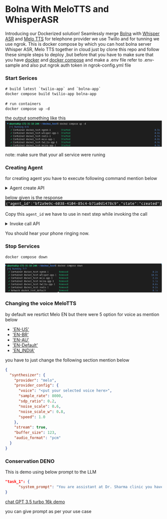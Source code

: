 # Bolna With MeloTTS and WhisperASR
Introducing our Dockerized solution! Seamlessly merge [Bolna](https://github.com/bolna-ai/bolna) with [Whisper ASR](https://github.com/bolna-ai/streaming-whisper-server) and [Melo TTS](https://github.com/anshjoseph/MiloTTS-Server) for telephone provider we use Twillo and for tunning we use ngrok. This is docker compose by which you can host bolna server Whisper ASR, Melo TTS together in cloud just by clone this repo  and follow these simple steps to deploy ,but before that you have to make sure that you have [docker](https://docs.docker.com/engine/install/) and [docker compose](https://docs.docker.com/compose/install/) and make a .env file refer to .env-sample and also put ngrok auth token in ngrok-config.yml file


### Start Serices
```shell
# build latest `twilio-app` and `bolna-app`
docker compose build twilio-app bolna-app

# run containers
docker compose up -d
```
the output something like this
![alt text](./img/docker_up.png "docker compose up -d")

note: make sure that your all service were runing

### Creating Agent
for creating agent you have to execute following command mention below

<details>
<summary>Agent create API</summary><br>

```shell
curl --location 'http://0.0.0.0:5001/agent' \
--header 'Content-Type: application/json' \
--data '{
    "agent_config": {
        "agent_name": "Bolna Agent",
        "agent_welcome_message": "Hey how are you!",
        "tasks": [
            {
                "tools_config": {
                    "output": {
                        "format": "wav",
                        "provider": "twilio"
                    },
                    "input": {
                        "format": "wav",
                        "provider": "twilio"
                    },
                    "synthesizer": {
                        "provider": "melotts",
                        "provider_config": {
                        "voice": "Alex",
                        "sample_rate": 8000,
                        "sdp_ratio" : 0.2,
                        "noise_scale" : 0.6,
                        "noise_scale_w" :  0.8,
                        "speed" : 1.0
                        },
                        "stream": true,
                        "buffer_size": 123,
                        "audio_format": "pcm"
                    },
                    "llm_agent": {
                        "model": "deepinfra/meta-llama/Meta-Llama-3-70B-Instruct",
                        "max_tokens": 123,
                        "agent_flow_type": "streaming",
                        "use_fallback": true,
                        "family": "llama",
                        "temperature": 0.1,
                        "request_json": true,
                        "provider": "deepinfra"
                    },
                    "transcriber": {
                        "encoding": "linear16",
                        "language": "en",
                        "model": "whisper",
                        "stream": true,
                        "modeltype":"distil-large-v3",
                        "keywords":"ansh,joseph,hola",
                        "task": "transcribe",
                        "provider":"whisper"
                    },
                    "api_tools": null
                },
                "task_config": {
                    "ambient_noise_track": "office-ambience",
                    "hangup_after_LLMCall": false,
                    "hangup_after_silence": 10.0,
                    "ambient_noise": false,
                    "interruption_backoff_period": 0.0,
                    "backchanneling": false,
                    "backchanneling_start_delay": 5.0,
                    "optimize_latency": true,
                    "incremental_delay": 100.0,
                    "call_cancellation_prompt": null,
                    "number_of_words_for_interruption": 3.0,
                    "backchanneling_message_gap": 5.0,
                    "use_fillers": false
                },
                "task_type": "conversation",
                "toolchain": {
                    "execution": "parallel",
                    "pipelines": [
                        [
                            "transcriber",
                            "llm",
                            "synthesizer"
                        ]
                    ]
                }
            }
        ],
        "agent_type": "Lead Qualification"
    },
    "agent_prompts": {
        "task_1": {
            "system_prompt": "Ask if they are coming for party tonight"
        }
    }
}'

```
</details>

below given is the response 
![alt text](./img/agent_res.png "agent response")

Copy this `agent_id` we have to use in next step while invoking the call

<details>
<summary>Invoke call API</summary><br>

```shell
curl --location 'http://0.0.0.0:8001/call' \
--header 'Content-Type: application/json' \
--data '{
    "agent_id": "bf2a9e9c-6038-4104-85c4-b71a0d1478c9",
    "recipient_phone_number": "+1XXXXXXXXXX"
}'
```
</details>

You should hear your phone ringing now.

### Stop Services
```shell
docker compose down
```
![alt text](./img/docker_dw.png "docker compose up -d")


### Changing the voice MeloTTS
<a id="change-voice"></a>
by default we resrtict Melo EN but there were 5 option for voice as mention below
- ['EN-US'](./audio/audio_sample/EN_US.wav) 
- ['EN-BR'](./audio/audio_sample/EN-BR.wav) 
- ['EN-AU'](./audio/audio_sample/EN-AU.wav) 
- ['EN-Default'](./audio/audio_sample/EN-Default.wav) 
- ['EN_INDIA'](./audio/audio_sample/EN_INDIA.wav)

you have to just change the following section mention below
```JSON
{
  "synthesizer": {
    "provider": "melo",
    "provider_config": {
      "voice": "<put your selected voice here>",
      "sample_rate": 8000,
      "sdp_ratio": 0.2,
      "noise_scale": 0.6,
      "noise_scale_w": 0.8,
      "speed": 1.0
    },
    "stream": true,
    "buffer_size": 123,
    "audio_format": "pcm"
  }
}
```


### Conservation DENO
This is demo using below prompt to the LLM
```json
"task_1": {
      "system_prompt": "You are assistant at Dr. Sharma clinic you have to book an appointment"
}
```



[chat GPT 3.5 turbo 16k demo](./audio/demo_audio.mp3)

you can give prompt as per your use case 